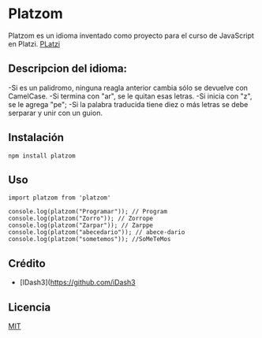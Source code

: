 # Platzom

Platzom es un idioma inventado como proyecto para el curso de JavaScript en Platzi.
[PLatzi](https://platzi.com)

## Descripcion del idioma:
-Si es un palidromo, ninguna reagla anterior cambia
sólo se devuelve con CamelCase.
-Si termina con "ar", se le quitan esas letras.
-Si inicia con "z", se le agrega "pe";
-Si la palabra traducida tiene diez o más letras se debe serparar y unir con un guion.

## Instalación
```
npm install platzom
```

## Uso
```
import platzom from 'platzom'

console.log(platzom("Programar")); // Program
console.log(platzom("Zorro")); // Zorrope
console.log(platzom("Zarpar")); // Zarppe
console.log(platzom("abecedario")); // abece-dario
console.log(platzom("sometemos")); //SoMeTeMos
```

## Crédito
- [IDash3](https://github.com/iDash3

## Licencia
[MIT](https://opensource.org/licenses/MIT)